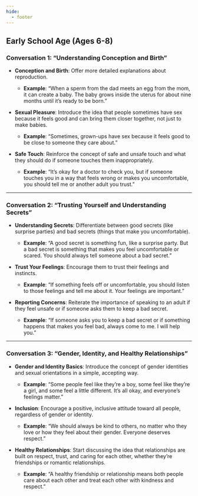 ```yaml
---
hide:
  - footer
---
```


## **Early School Age (Ages 6-8)**

### **Conversation 1: “Understanding Conception and Birth”**
- **Conception and Birth**: Offer more detailed explanations about reproduction.
  - **Example**: “When a sperm from the dad meets an egg from the mom, it can create a baby. The baby grows inside the uterus for about nine months until it’s ready to be born.”

- **Sexual Pleasure**: Introduce the idea that people sometimes have sex because it feels good and can bring them closer together, not just to make babies.
  - **Example**: “Sometimes, grown-ups have sex because it feels good to be close to someone they care about.”

- **Safe Touch**: Reinforce the concept of safe and unsafe touch and what they should do if someone touches them inappropriately.
  - **Example**: “It’s okay for a doctor to check you, but if someone touches you in a way that feels wrong or makes you uncomfortable, you should tell me or another adult you trust.”

---

### **Conversation 2: “Trusting Yourself and Understanding Secrets”**
- **Understanding Secrets**: Differentiate between good secrets (like surprise parties) and bad secrets (things that make you uncomfortable).
  - **Example**: “A good secret is something fun, like a surprise party. But a bad secret is something that makes you feel uncomfortable or scared. You should always tell someone about a bad secret.”

- **Trust Your Feelings**: Encourage them to trust their feelings and instincts.
  - **Example**: “If something feels off or uncomfortable, you should listen to those feelings and tell me about it. Your feelings are important.”

- **Reporting Concerns**: Reiterate the importance of speaking to an adult if they feel unsafe or if someone asks them to keep a bad secret.
  - **Example**: “If someone asks you to keep a bad secret or if something happens that makes you feel bad, always come to me. I will help you.”

---

### **Conversation 3: “Gender, Identity, and Healthy Relationships”**
- **Gender and Identity Basics**: Introduce the concept of gender identities and sexual orientations in a simple, accepting way.
  - **Example**: “Some people feel like they’re a boy, some feel like they’re a girl, and some feel a little different. It’s all okay, and everyone’s feelings matter.”

- **Inclusion**: Encourage a positive, inclusive attitude toward all people, regardless of gender or identity.
  - **Example**: “We should always be kind to others, no matter who they love or how they feel about their gender. Everyone deserves respect.”

- **Healthy Relationships**: Start discussing the idea that relationships are built on respect, trust, and caring for each other, whether they’re friendships or romantic relationships.
  - **Example**: “A healthy friendship or relationship means both people care about each other and treat each other with kindness and respect.”
